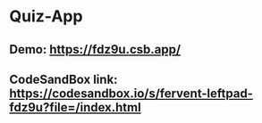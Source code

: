 # Quiz-App

## Demo: https://fdz9u.csb.app/

## CodeSandBox link: https://codesandbox.io/s/fervent-leftpad-fdz9u?file=/index.html
